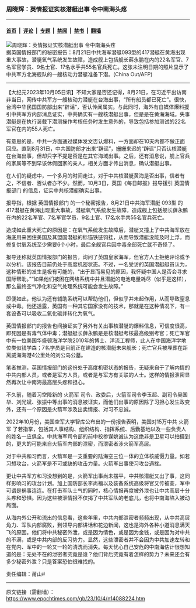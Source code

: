 ### 周晓辉：英情报证实核潜艇出事 令中南海头疼

---

#### [首页](../../../..?n14088224) &nbsp;|&nbsp; [评论](../../../../../epoch-comment?n14088224) &nbsp;|&nbsp; [专题](../../../../../epoch-special?n14088224) &nbsp;|&nbsp; [禁闻](../../../../../epoch-news?n14088224) &nbsp;|&nbsp; [禁书](../../../../../books?n14088224) &nbsp;|&nbsp; [翻墙](https://github.com/gfw-breaker/nogfw/blob/master/README.md?n14088224)


<div><img alt="周晓辉：英情报证实核潜艇出事 令中南海头疼" class="attachment-djy_600_400 size-djy_600_400 wp-post-image" src="https://i.epochtimes.com/assets/uploads/2023/09/id14074763-000_Hkg9142253-600x400.jpg"/>
<div class="caption">
 据英国情报部门的秘密报告：8月21日中共海军潜艇093型的417潜艇在黄海出现重大事故，潜艇氧气系统发生故障，造成舰上包括舰长薛永鹏在内的22名军官、7名军官学员、9名士官、17名水手共55名官兵死亡。这张未注明日期的照片显示了中共军方北海舰队的一艘核动力潜艇准备下潜。(China Out/AFP)
</div></div><hr/><div class="post_content" id="artbody" itemprop="articleBody">
 <!-- article content begin -->
 <p>
  【大纪元2023年10月05日讯】不知大家是否还记得，8月21日，在习近平出访南非当日，网传中共军方一艘核动力潜艇在台海出事，“所有船员都已死亡”。很快，台湾中华民国国防部出来“辟谣”，否认传闻属实。与此同时，海外有自媒体爆料援引中共军方内部消息证实，中共确实有一艘核潜艇出事，但是是在黄海海域。失事潜艇是在执行装载下潜测操作考核任务时发生意外的，导致包括参加测试的22名军官在内的55人死亡。
 </p>
 <p>
  有意思的是，中共一方面通过媒体发文否认爆料，一方面却在10天内都不做正面回应。直到8月31日，中共国防部才出来“辟谣”，姗姗来迟的“辟谣”只否认核潜艇在台海出事，但却只字不提是否是在其它海域出事。之后，还有消息说，舰上官兵的家属等不到早该休假回家的亲人，相关方面才传出消息，确认潜艇出事。
 </p>
 <p>
  在人们的疑虑中，一个多月的时间走过，对于中共核潜艇黄海是否出事，信者有之，不信者、否认者亦不少。然而，10月3日，英国《每日邮报》报导援引
  <ok href="https://www.epochtimes.com/gb/tag/%E8%8B%B1%E5%9B%BD%E6%83%85%E6%8A%A5%E9%83%A8%E9%97%A8.html">
   英国情报部门
  </ok>
  的信息，证实中共核潜艇确实出事。
 </p>
 <p>
  报导指，根据
  <ok href="https://www.epochtimes.com/gb/tag/%E8%8B%B1%E5%9B%BD%E6%83%85%E6%8A%A5%E9%83%A8%E9%97%A8.html">
   英国情报部门
  </ok>
  的一个秘密报告，8月21日中共海军潜艇
  <ok href="https://www.epochtimes.com/gb/tag/093%E5%9E%8B.html">
   093型
  </ok>
  的417潜艇在黄海出现重大事故，潜艇氧气系统发生故障，造成舰上包括舰长薛永鹏在内的22名军官、7名军官学员、9名士官、17名水手共55名官兵死亡。
 </p>
 <p>
  造成如此重大死亡的原因是：在氧气系统发生故障后，潜艇又撞上了中共海军放在海底用来困住美国及其盟国潜艇的标锚铁链钩挂，从而导致潜艇没能及时上浮，而修复供氧系统至少需要6个小时，最后全舰官兵因中毒全部死亡就不奇怪了。
 </p>
 <p>
  报导还称就英国情报部门的报告，询问了英国皇家海军，但官方人士拒绝评论或予以分析。该报告目前仍处于高度机密状态。不过，一名受访的英国潜艇艇员认为，这种情形的发生是极有可能的，“出于显而易见的原因，我怀疑中国人是否会寻求国际帮助。”“如果他们被困在网络系统中并且潜艇的电池电量耗尽（似乎是这样），那么最终空气净化和空气处理系统可能会发生故障。”
 </p>
 <p>
  即便如此，他认为还有辅助系统可以帮助他们，但似乎并未起作用，从而导致窒息或中毒。他还透露，英国有一种其它国家没有的技术，那就是在这种情况下，有一套设备可以吸收二氧化碳并转化为氧气。
 </p>
 <p>
  英国情报部门的报告也间接证实了另外有关出事核潜艇的爆料信息，可信度很高，即死因是有毒气体中毒；潜艇艇长薛永鹏是是核潜艇考核最高级别考官；死亡军官中有一位美国华盛顿海洋学院2010年的博士、洋流工程师，此人在中国海洋学地位类似钱学森；7名学员是目前正在建造的核潜艇未来舰长；死亡官兵被埋葬在距离威海海港4公里处的刘公岛公墓。
 </p>
 <p>
  笔者推测，英国情报部门的这份处于高度机密状态的报告，无疑来自于了解内情的中共内部人员，或者是军方人员，或者是与军方有关联的人士。这样的情报泄密显然再次让中南海最高层头疼和担心。
 </p>
 <p>
  不久前，随着习空降新的
  <ok href="https://www.epochtimes.com/gb/tag/%E7%81%AB%E7%AE%AD%E5%86%9B.html">
   火箭军
  </ok>
  司令、政委后，火箭军司令李玉超、副司令吴国华、刘光斌、张振中等出事的消息被证实，而他们出事的原因除了习担心发生政变外，还有一个原因是火箭军涉及出卖情报、对习不忠诚。
 </p>
 <p>
  2022年10月份，美国空军大学智库公布出的一份报告表明，美国对15万中共
  <ok href="https://www.epochtimes.com/gb/tag/%E7%81%AB%E7%AE%AD%E5%86%9B.html">
   火箭军
  </ok>
  了若指掌，包括其人事结构、组织结构、指挥系统、后勤基地以及一些负责人的姓名一应俱全。中共海军司令部的前中校参谋姚诚认为这绝非是卫星可以拍摄到的，更大的可能来自火箭军内部的泄密，而泄密者涉火箭军高层。
 </p>
 <p>
  对于中共和习而言，火箭军是一支重要的陆海空三位一体的立体核威慑力量。如若习想攻台，火箭军是不可或缺的攻击力量。火箭军出事使习攻台遇挫。
 </p>
 <p>
  更让中共军方和习没想到的是，火箭军出事尚未摆平，中共核潜艇又出了事，这同样影响习的攻台计划。加上国防部长李尚福以及装备系统高级将官又传被查，军中可谓是祸事连连。在打击军队士气的同时，核心情报再度被外泄也让中共高层十分头疼和恐惧。因为这些被泄情报不仅揭了中共军队的老底儿，也将中南海陷入被动局面。
 </p>
 <p>
  从海内外公开和流出的信息看，这些年里，中共内部泄密者频频出现，从中共高层角力、军队内部腐败，到领导内部讲话和花边新闻，这也是海外各种小道消息满天飞的原因。他们将中共秘密外泄，或是因为情色，或是因为金钱，或是因为对中共的不满，或是中共内部的反习势力。显然，这些泄密者并不会因为中共加速左转和在党内、军中的一轮又一轮的清洗而消失。每天忧心自己安危的中南海估计很想知道的是：无处不在的泄密者究竟是谁？他们背后究竟有着怎样的势力？未来还会有多少秘密外泄？只是答案恐怕很难找的。
 </p>
 <p>
  责任编辑：莆山#
 </p>
 <!-- article content end -->
 <div id="below_article_ad">
 </div>
</div>


---

原文链接（需翻墙）：https://www.epochtimes.com/gb/23/10/4/n14088224.htm